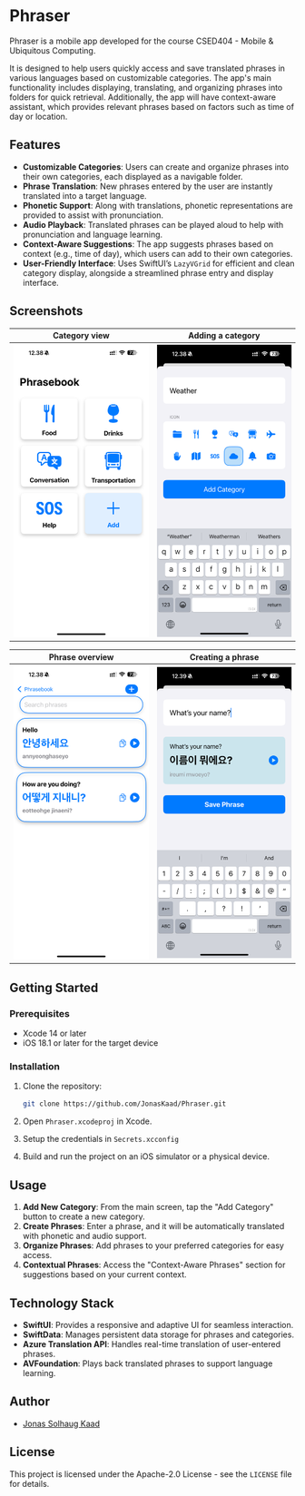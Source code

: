 # Phraser

Phraser is a mobile app developed for the course CSED404 - Mobile & Ubiquitous Computing.

It is designed to help users quickly access and save translated phrases in various languages based on customizable categories. The app's main functionality includes displaying, translating, and organizing phrases into folders for quick retrieval. Additionally, the app will have context-aware assistant, which provides relevant phrases based on factors such as time of day or location.

## Features

- **Customizable Categories**: Users can create and organize phrases into their own categories, each displayed as a navigable folder.
- **Phrase Translation**: New phrases entered by the user are instantly translated into a target language.
- **Phonetic Support**: Along with translations, phonetic representations are provided to assist with pronunciation.
- **Audio Playback**: Translated phrases can be played aloud to help with pronunciation and language learning.
- **Context-Aware Suggestions**: The app suggests phrases based on context (e.g., time of day), which users can add to their own categories.
- **User-Friendly Interface**: Uses SwiftUI’s `LazyVGrid` for efficient and clean category display, alongside a streamlined phrase entry and display interface.

## Screenshots

|                 Category view                 |                    Adding a category                    |
| :-------------------------------------------: | :-----------------------------------------------------: |
| ![categories](./readme_assets/categories.PNG) | ![create_category](./readme_assets/create_category.PNG) |

|             Phrase overview             |                  Creating a phrase                   |
| :-------------------------------------: | :--------------------------------------------------: |
| ![phrases](./readme_assets/phrases.PNG) | ![create_phrases](./readme_assets/create_phrase.PNG) |

## Getting Started

### Prerequisites

- Xcode 14 or later
- iOS 18.1 or later for the target device

### Installation

1. Clone the repository:

   ```bash
   git clone https://github.com/JonasKaad/Phraser.git
   ```

2. Open `Phraser.xcodeproj` in Xcode.

3. Setup the credentials in `Secrets.xcconfig`

4. Build and run the project on an iOS simulator or a physical device.

## Usage

1. **Add New Category**: From the main screen, tap the "Add Category" button to create a new category.
2. **Create Phrases**: Enter a phrase, and it will be automatically translated with phonetic and audio support.
3. **Organize Phrases**: Add phrases to your preferred categories for easy access.
4. **Contextual Phrases**: Access the "Context-Aware Phrases" section for suggestions based on your current context.

## Technology Stack

- **SwiftUI**: Provides a responsive and adaptive UI for seamless interaction.
- **SwiftData**: Manages persistent data storage for phrases and categories.
- **Azure Translation API**: Handles real-time translation of user-entered phrases.
- **AVFoundation**: Plays back translated phrases to support language learning.

## Author
* [Jonas Solhaug Kaad](https://github.com/JonasKaad)

## License

This project is licensed under the Apache-2.0 License - see the `LICENSE` file for details.
